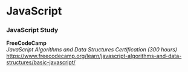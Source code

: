 # JavaScript

### JavaScript Study

**FreeCodeCamp**  
_JavaScript Algorithms and Data Structures Certification (300 hours)_  
https://www.freecodecamp.org/learn/javascript-algorithms-and-data-structures/basic-javascript/
